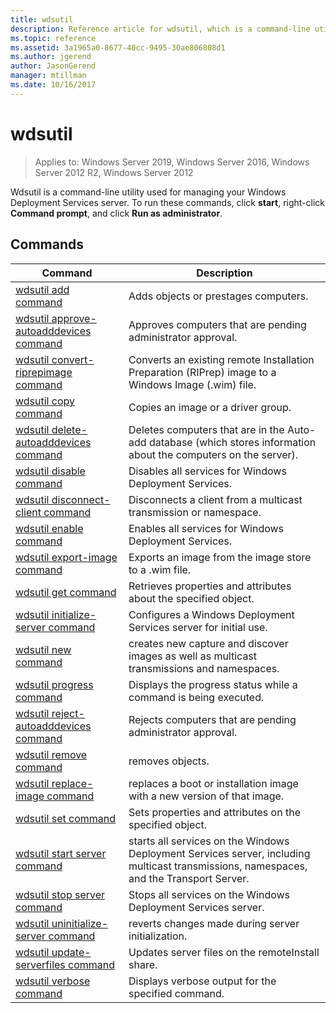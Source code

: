 ```yaml
---
title: wdsutil
description: Reference article for wdsutil, which is a command-line utility used for managing your Windows Deployment Services server.
ms.topic: reference
ms.assetid: 3a1965a0-8677-40cc-9495-30ae806808d1
ms.author: jgerend
author: JasonGerend
manager: mtillman
ms.date: 10/16/2017
---
```

# wdsutil

> Applies to: Windows Server 2019, Windows Server 2016, Windows Server 2012 R2, Windows Server 2012

Wdsutil is a command-line utility used for managing your Windows Deployment Services server. To run these commands, click **start**, right-click **Command prompt**, and click **Run as administrator**.

## Commands

|Command|Description|
|------|--------|
|[wdsutil add command](wdsutil-add.md)|Adds objects or prestages computers.|
|[wdsutil approve-autoadddevices command](wdsutil-approve-autoadddevices.md)|Approves computers that are pending administrator approval.|
|[wdsutil convert-riprepimage command](wdsutil-convert-riprepimage.md)|Converts an existing remote Installation Preparation (RIPrep) image to a Windows Image (.wim) file.|
|[wdsutil copy command](wdsutil-copy.md)|Copies an image or a driver group.|
|[wdsutil delete-autoadddevices command](wdsutil-delete-autoadddevices.md)|Deletes computers that are in the Auto-add database (which stores information about the computers on the server).|
|[wdsutil disable command](wdsutil-disable.md)|Disables all services for Windows Deployment Services.|
|[wdsutil disconnect-client command](wdsutil-disconnect-client.md)|Disconnects a client from a multicast transmission or namespace.|
|[wdsutil enable command](wdsutil-enable.md)|Enables all services for Windows Deployment Services.|
|[wdsutil export-image command](wdsutil-export-image.md)|Exports an image from the image store to a .wim file.|
|[wdsutil get command](wdsutil-get.md)|Retrieves properties and attributes about the specified object.|
|[wdsutil initialize-server command](wdsutil-initialize-server.md)|Configures a Windows Deployment Services server for initial use.|
|[wdsutil new command](wdsutil-new.md)|creates new capture and discover images as well as multicast transmissions and namespaces.|
|[wdsutil progress command](wdsutil-progress.md)|Displays the progress status while a command is being executed.|
|[wdsutil reject-autoadddevices command](wdsutil-reject-autoadddevices.md)|Rejects computers that are pending administrator approval.|
|[wdsutil remove command](wdsutil-remove.md)|removes objects.|
|[wdsutil replace-image command](wdsutil-replace-image.md)|replaces a boot or installation image with a new version of that image.|
|[wdsutil set command](wdsutil-set.md)|Sets properties and attributes on the specified object.|
|[wdsutil start server command](wdsutil-start-server.md)|starts all services on the Windows Deployment Services server, including multicast transmissions, namespaces, and the Transport Server.|
|[wdsutil stop server command](wdsutil-stop-server.md)|Stops all services on the Windows Deployment Services server.|
|[wdsutil uninitialize-server command](wdsutil-uninitialize-server.md)|reverts changes made during server initialization.|
|[wdsutil update-serverfiles command](wdsutil-update-serverfiles.md)|Updates server files on the remoteInstall share.|
|[wdsutil verbose command](wdsutil-verbose.md)|Displays verbose output for the specified command.|
